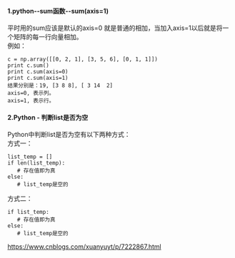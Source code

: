 
#### 1.python--sum函数--sum(axis=1)

平时用的sum应该是默认的axis=0 就是普通的相加，当加入axis=1以后就是将一个矩阵的每一行向量相加。<br>
例如：
```
c = np.array([[0, 2, 1], [3, 5, 6], [0, 1, 1]])
print c.sum()
print c.sum(axis=0)
print c.sum(axis=1)
结果分别是：19, [3 8 8], [ 3 14  2]
axis=0, 表示列。
axis=1, 表示行。
```
#### 2.Python - 判断list是否为空

Python中判断list是否为空有以下两种方式：<br>
方式一：<br>
```
list_temp = []
if len(list_temp):
   # 存在值即为真
else:
   # list_temp是空的
  ```
方式二：<br>
```
if list_temp:
   # 存在值即为真
else:
   # list_temp是空的
```
https://www.cnblogs.com/xuanyuyt/p/7222867.html
